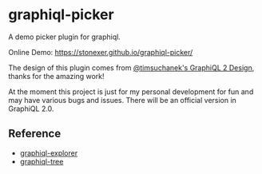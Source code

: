 # graphiql-picker

A demo picker plugin for graphiql.

Online Demo: https://stonexer.github.io/graphiql-picker/

The design of this plugin comes from [@timsuchanek's GraphiQL 2 Design](https://github.com/graphql/graphiql/discussions/2216), thanks for the amazing work!

At the moment this project is just for my personal development for fun and may have various bugs and issues. There will be an official version in GraphiQL 2.0.

## Reference

- [graphiql-explorer](https://github.com/OneGraph/graphiql-explorer)
- [graphiql-tree](https://github.com/productfy/graphiql-tree)
